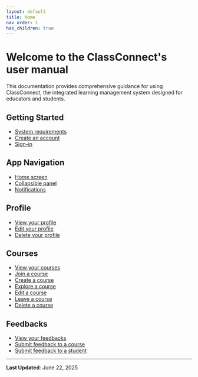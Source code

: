 ```yaml
---
layout: default
title: Home
nav_order: 1
has_children: true
---
```


# Welcome to the ClassConnect's user manual

This documentation provides comprehensive guidance for using ClassConnect, the integrated learning management system designed for educators and students.

## Getting Started

- [System requirements](/app-manual/getting-started/requirements)
- [Create an account](/app-manual/getting-started/sign-up)
- [Sign-in](/app-manual/getting-started/sign-in)

## App Navigation

- [Home screen](/app-manual/app-navigation/home)
- [Collapsible panel](/app-manual/app-navigation/drawer)
- [Notifications](/app-manual/app-navigation/notifications)

## Profile

- [View your profile](/app-manual/profile/profile)
- [Edit your profile](/app-manual/profile/profile-edit)
- [Delete your profile](/app-manual/profile/profile-delete)

## Courses

- [View your courses](/app-manual/courses/courses)
- [Join a course](/app-manual/courses/course-join)
- [Create a course](/app-manual/courses/course-create)
- [Explore a course](/app-manual/courses/course-view)
- [Edit a course](/app-manual/courses/course-edit)
- [Leave a course](/app-manual/courses/course-leave)
- [Delete a course](/app-manual/courses/course-delete)

## Feedbacks

- [View your feedbacks](/app-manual/feedbacks/feedbacks)
- [Submit feedback to a course](/app-manual/feedbacks/feedback-course)
- [Submit feedback to a student](/app-manual/feedbacks/feedback-student)

---

**Last Updated**: June 22, 2025